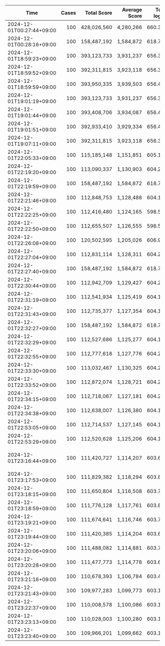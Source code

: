 Time                      | Cases  | Total Score       | Average Score | Total log10 | Average log10 | Comment
--------------------------|-------:|------------------:|--------------:|------------:|--------------:|----------------------
2024-12-01T00:27:44+09:00 |    100 |       428,026,560 |     4,280,266 |     660.341 |         6.603 | stack
2024-12-01T00:28:16+09:00 |    100 |       158,487,192 |     1,584,872 |     618.794 |         6.188 | sample program
2024-12-01T18:59:23+09:00 |    100 |       393,123,733 |     3,931,237 |     656.396 |         6.564 | 
2024-12-01T18:59:52+09:00 |    100 |       392,311,815 |     3,923,118 |     656.351 |         6.564 | 
2024-12-01T18:59:59+09:00 |    100 |       393,950,335 |     3,939,503 |     656.472 |         6.565 | 
2024-12-01T19:01:19+09:00 |    100 |       393,123,733 |     3,931,237 |     656.396 |         6.564 | 
2024-12-01T19:01:44+09:00 |    100 |       393,408,706 |     3,934,087 |     656.415 |         6.564 | 
2024-12-01T19:01:51+09:00 |    100 |       392,933,410 |     3,929,334 |     656.407 |         6.564 | 
2024-12-01T19:07:11+09:00 |    100 |       392,311,815 |     3,923,118 |     656.351 |         6.564 | 
2024-12-01T22:05:33+09:00 |    100 |       115,185,148 |     1,151,851 |     605.148 |         6.051 | 
2024-12-01T22:19:20+09:00 |    100 |       113,090,337 |     1,130,903 |     604.292 |         6.043 | 
2024-12-01T22:19:59+09:00 |    100 |       158,487,192 |     1,584,872 |     618.794 |         6.188 | 
2024-12-01T22:21:46+09:00 |    100 |       112,848,753 |     1,128,488 |     604.189 |         6.042 | 
2024-12-01T22:22:25+09:00 |    100 |       112,416,480 |     1,124,165 |     598.539 |         5.985 | 
2024-12-01T22:22:50+09:00 |    100 |       112,655,507 |     1,126,555 |     598.596 |         5.986 | 
2024-12-01T22:26:08+09:00 |    100 |       120,502,595 |     1,205,026 |     606.918 |         6.069 | 
2024-12-01T22:27:04+09:00 |    100 |       112,831,114 |     1,128,311 |     604.225 |         6.042 | 
2024-12-01T22:27:40+09:00 |    100 |       158,487,192 |     1,584,872 |     618.794 |         6.188 | 
2024-12-01T22:30:44+09:00 |    100 |       112,942,709 |     1,129,427 |     604.256 |         6.043 | 
2024-12-01T22:31:19+09:00 |    100 |       112,541,934 |     1,125,419 |     604.121 |         6.041 | 
2024-12-01T22:31:43+09:00 |    100 |       112,735,377 |     1,127,354 |     604.175 |         6.042 | 
2024-12-01T22:32:27+09:00 |    100 |       158,487,192 |     1,584,872 |     618.794 |         6.188 | 
2024-12-01T22:32:29+09:00 |    100 |       112,527,686 |     1,125,277 |     604.120 |         6.041 | 
2024-12-01T22:32:55+09:00 |    100 |       112,777,618 |     1,127,776 |     604.201 |         6.042 | 
2024-12-01T22:33:30+09:00 |    100 |       113,032,467 |     1,130,325 |     604.256 |         6.043 | 
2024-12-01T22:33:52+09:00 |    100 |       112,872,074 |     1,128,721 |     604.240 |         6.042 | 
2024-12-01T22:34:15+09:00 |    100 |       112,718,067 |     1,127,181 |     604.200 |         6.042 | 
2024-12-01T22:34:38+09:00 |    100 |       112,638,007 |     1,126,380 |     604.182 |         6.042 | 
2024-12-01T22:53:05+09:00 |    100 |       112,714,537 |     1,127,145 |     604.176 |         6.042 | 
2024-12-01T22:53:29+09:00 |    100 |       112,520,628 |     1,125,206 |     604.109 |         6.041 | 
2024-12-01T23:16:44+09:00 |    100 |       111,420,727 |     1,114,207 |     603.660 |         6.037 | 干渉バッファを追加
2024-12-01T23:17:53+09:00 |    100 |       111,829,382 |     1,118,294 |     603.842 |         6.038 | 
2024-12-01T23:18:15+09:00 |    100 |       111,650,804 |     1,116,508 |     603.764 |         6.038 | 
2024-12-01T23:18:59+09:00 |    100 |       111,776,128 |     1,117,761 |     603.846 |         6.038 | 
2024-12-01T23:19:21+09:00 |    100 |       111,674,641 |     1,116,746 |     603.776 |         6.038 | 
2024-12-01T23:19:44+09:00 |    100 |       111,420,385 |     1,114,204 |     603.689 |         6.037 | 
2024-12-01T23:20:06+09:00 |    100 |       111,488,082 |     1,114,881 |     603.726 |         6.037 | 
2024-12-01T23:20:28+09:00 |    100 |       111,477,773 |     1,114,778 |     603.695 |         6.037 | 
2024-12-01T23:21:16+09:00 |    100 |       110,678,393 |     1,106,784 |     603.411 |         6.034 | 
2024-12-01T23:21:43+09:00 |    100 |       109,977,283 |     1,099,773 |     603.176 |         6.032 | 
2024-12-01T23:22:37+09:00 |    100 |       110,008,578 |     1,100,086 |     603.166 |         6.032 | 
2024-12-01T23:23:13+09:00 |    100 |       110,028,003 |     1,100,280 |     603.167 |         6.032 | 
2024-12-01T23:23:40+09:00 |    100 |       109,966,201 |     1,099,662 |     603.152 |         6.032 | 
